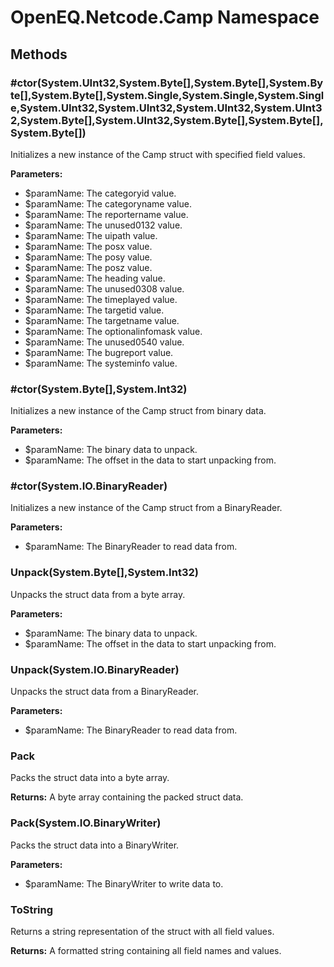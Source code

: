 ﻿# OpenEQ.Netcode.Camp Namespace

## Methods

### #ctor(System.UInt32,System.Byte[],System.Byte[],System.Byte[],System.Byte[],System.Single,System.Single,System.Single,System.UInt32,System.UInt32,System.UInt32,System.UInt32,System.Byte[],System.UInt32,System.Byte[],System.Byte[],System.Byte[])

Initializes a new instance of the Camp struct with specified field values.

**Parameters:**

- $paramName: The categoryid value.
- $paramName: The categoryname value.
- $paramName: The reportername value.
- $paramName: The unused0132 value.
- $paramName: The uipath value.
- $paramName: The posx value.
- $paramName: The posy value.
- $paramName: The posz value.
- $paramName: The heading value.
- $paramName: The unused0308 value.
- $paramName: The timeplayed value.
- $paramName: The targetid value.
- $paramName: The targetname value.
- $paramName: The optionalinfomask value.
- $paramName: The unused0540 value.
- $paramName: The bugreport value.
- $paramName: The systeminfo value.

### #ctor(System.Byte[],System.Int32)

Initializes a new instance of the Camp struct from binary data.

**Parameters:**

- $paramName: The binary data to unpack.
- $paramName: The offset in the data to start unpacking from.

### #ctor(System.IO.BinaryReader)

Initializes a new instance of the Camp struct from a BinaryReader.

**Parameters:**

- $paramName: The BinaryReader to read data from.

### Unpack(System.Byte[],System.Int32)

Unpacks the struct data from a byte array.

**Parameters:**

- $paramName: The binary data to unpack.
- $paramName: The offset in the data to start unpacking from.

### Unpack(System.IO.BinaryReader)

Unpacks the struct data from a BinaryReader.

**Parameters:**

- $paramName: The BinaryReader to read data from.

### Pack

Packs the struct data into a byte array.

**Returns:** A byte array containing the packed struct data.

### Pack(System.IO.BinaryWriter)

Packs the struct data into a BinaryWriter.

**Parameters:**

- $paramName: The BinaryWriter to write data to.

### ToString

Returns a string representation of the struct with all field values.

**Returns:** A formatted string containing all field names and values.


